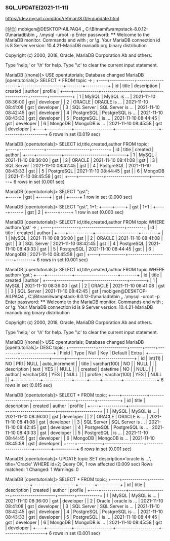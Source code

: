 ### SQL_UPDATE(2021-11-11)

https://dev.mysql.com/doc/refman/8.0/en/update.html

[실습]
mobigen@DESKTOP-AILPAQ4  C:\Bitnami\wampstack-8.0.12-0\mariadb\bin  .\mysql -uroot -p
Enter password: **\*\***
Welcome to the MariaDB monitor. Commands end with ; or \g.
Your MariaDB connection id is 8
Server version: 10.4.21-MariaDB mariadb.org binary distribution

Copyright (c) 2000, 2018, Oracle, MariaDB Corporation Ab and others.

Type 'help;' or '\h' for help. Type '\c' to clear the current input statement.

MariaDB [(none)]> USE opentutorials;
Database changed
MariaDB [opentutorials]> SELECT \* FROM topic
-> ;
+----+------------+-------------------+---------------------+--------+-----------+
| id | title | description | created | author | profile |
+----+------------+-------------------+---------------------+--------+-----------+
| 1 | MySQL | MySQL is ... | 2021-11-10 08:36:00 | gst | developer |
| 2 | ORACLE | ORACLE is ... | 2021-11-10 08:41:08 | gst | developer |
| 3 | SQL Server | SQL Server is ... | 2021-11-10 08:42:45 | gst | developer |
| 4 | PostgreSQL | PostgreSQL is ... | 2021-11-10 08:43:33 | gst | developer |
| 5 | PostgreSQL | is ... | 2021-11-10 08:44:45 | gst | developer |
| 6 | MongoDB | MongoDB is ... | 2021-11-10 08:45:58 | gst | developer |
+----+------------+-------------------+---------------------+--------+-----------+
6 rows in set (0.019 sec)

MariaDB [opentutorials]> SELECT id,title,created,author FROM topic;  
+----+------------+---------------------+--------+
| id | title | created | author |
+----+------------+---------------------+--------+
| 1 | MySQL | 2021-11-10 08:36:00 | gst |
| 2 | ORACLE | 2021-11-10 08:41:08 | gst |
| 3 | SQL Server | 2021-11-10 08:42:45 | gst |
| 4 | PostgreSQL | 2021-11-10 08:43:33 | gst |
| 5 | PostgreSQL | 2021-11-10 08:44:45 | gst |
| 6 | MongoDB | 2021-11-10 08:45:58 | gst |
+----+------------+---------------------+--------+
6 rows in set (0.001 sec)

MariaDB [opentutorials]> SELECT "gst";  
+-----+
| gst |
+-----+
| gst |
+-----+
1 row in set (0.000 sec)

MariaDB [opentutorials]> SELECT "gst", 1+1;
+-----+-----+
| gst | 1+1 |
+-----+-----+
| gst | 2 |
+-----+-----+
1 row in set (0.000 sec)

MariaDB [opentutorials]> SELECT id,title,created,author FROM topic WHERE author='gst'
-> ;
+----+------------+---------------------+--------+
| id | title | created | author |
+----+------------+---------------------+--------+
| 1 | MySQL | 2021-11-10 08:36:00 | gst |
| 2 | ORACLE | 2021-11-10 08:41:08 | gst |
| 3 | SQL Server | 2021-11-10 08:42:45 | gst |
| 4 | PostgreSQL | 2021-11-10 08:43:33 | gst |
| 5 | PostgreSQL | 2021-11-10 08:44:45 | gst |
| 6 | MongoDB | 2021-11-10 08:45:58 | gst |
+----+------------+---------------------+--------+
6 rows in set (0.001 sec)

MariaDB [opentutorials]> SELECT id,title,created,author FROM topic WHERE author='gst';
+----+------------+---------------------+--------+
| id | title | created | author |
+----+------------+---------------------+--------+
| 1 | MySQL | 2021-11-10 08:36:00 | gst |
| 2 | ORACLE | 2021-11-10 08:41:08 | gst |
| 3 | SQL Server | 2021-11-10 08:42:45 | gst |
mobigen@DESKTOP-AILPAQ4  C:\Bitnami\wampstack-8.0.12-0\mariadb\bin  .\mysql -uroot -p
Enter password: **\*\***
Welcome to the MariaDB monitor. Commands end with ; or \g.
Your MariaDB connection id is 9
Server version: 10.4.21-MariaDB mariadb.org binary distribution

Copyright (c) 2000, 2018, Oracle, MariaDB Corporation Ab and others.

Type 'help;' or '\h' for help. Type '\c' to clear the current input statement.

MariaDB [(none)]> USE opentutorials;
Database changed
MariaDB [opentutorials]> DESC topic;
+-------------+--------------+------+-----+---------+----------------+
| Field | Type | Null | Key | Default | Extra |
+-------------+--------------+------+-----+---------+----------------+
| id | int(11) | NO | PRI | NULL | auto_increment |
| title | varchar(100) | NO | | NULL | |
| description | text | YES | | NULL | |
| created | datetime | NO | | NULL | |
| author | varchar(30) | YES | | NULL | |
| profile | varchar(100) | YES | | NULL | |
+-------------+--------------+------+-----+---------+----------------+
6 rows in set (0.015 sec)

MariaDB [opentutorials]> SELECT \* FROM topic;
+----+------------+-------------------+---------------------+--------+-----------+
| id | title | description | created | author | profile |
+----+------------+-------------------+---------------------+--------+-----------+
| 1 | MySQL | MySQL is ... | 2021-11-10 08:36:00 | gst | developer |
| 2 | ORACLE | ORACLE is ... | 2021-11-10 08:41:08 | gst | developer |
| 3 | SQL Server | SQL Server is ... | 2021-11-10 08:42:45 | gst | developer |
| 4 | PostgreSQL | PostgreSQL is ... | 2021-11-10 08:43:33 | gst | developer |
| 5 | PostgreSQL | is ... | 2021-11-10 08:44:45 | gst | developer |
| 6 | MongoDB | MongoDB is ... | 2021-11-10 08:45:58 | gst | developer |
+----+------------+-------------------+---------------------+--------+-----------+
6 rows in set (0.001 sec)

MariaDB [opentutorials]> UPDATE topic SET description='oracle is ...', title='Oracle' WHERE id=2;
Query OK, 1 row affected (0.009 sec)
Rows matched: 1 Changed: 1 Warnings: 0

MariaDB [opentutorials]> SELECT \* FROM topic;
+----+------------+-------------------+---------------------+--------+-----------+
| id | title | description | created | author | profile |
+----+------------+-------------------+---------------------+--------+-----------+
| 1 | MySQL | MySQL is ... | 2021-11-10 08:36:00 | gst | developer |
| 2 | Oracle | oracle is ... | 2021-11-10 08:41:08 | gst | developer |
| 3 | SQL Server | SQL Server is ... | 2021-11-10 08:42:45 | gst | developer |
| 4 | PostgreSQL | PostgreSQL is ... | 2021-11-10 08:43:33 | gst | developer |
| 5 | PostgreSQL | is ... | 2021-11-10 08:44:45 | gst | developer |
| 6 | MongoDB | MongoDB is ... | 2021-11-10 08:45:58 | gst | developer |
+----+------------+-------------------+---------------------+--------+-----------+
6 rows in set (0.001 sec)
